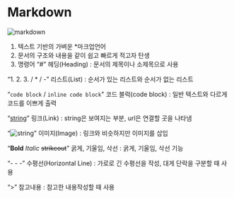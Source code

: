 # Markdown
![markdown](https://encrypted-tbn0.gstatic.com/images?q=tbn:ANd9GcQiQMEbm2XbuvKKkZkC8NAWDBWC07zIsFIQpfgDQfHcHr8ill9YMovcn8etShjtwBiuRDk&usqp=CAU)

1. 텍스트 기반의 가벼운 *마크업언어
2. 문서의 구조와 내용을 같이 쉽고 빠르게 적고자 탄생
3. 명령어
   “#” 헤딩(Heading) : 문서의 제목이나 소제목으로 사용

“1. 2. 3. / * / -” 리스트(List) : 순서가 있는 리스트와 순서가 없는 리스트

“```code block``` / `inline code block`" 코드 블럭(code block) : 일반 텍스트와 다르게 코드를 이쁘게 출력

“[string](url)” 링크(Link) : string은 보여지는 부분, url은 연결할 곳을 나타냄

“![string](img_url)” 이미지(Image) : 링크와 비슷하지만 이미지를 삽입

“**Bold** *Italic* ~~strikeout~~” 굵게, 기울임, 삭선 : 굵게, 기울임, 삭선 기능

“- - -” 수평선(Horizontal Line) : 가로로 긴 수평선을 작성, 대게 단락을 구분할 때 사용

“>” 참고내용 : 참고한 내용작성할 때 사용